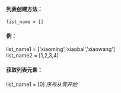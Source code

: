 

#### 列表创建方法：
`list_name = [] `

        
  #### 例：

list_name1 = ['xiaoming','xiaobai','xiaowang']  
list_name2 = [1,2,3,4]


#### 获取列表元素：

list_name1 = [0]                   *序号从零开始*
